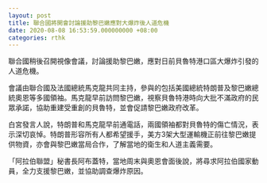 ```yaml
---
layout: post
title: 聯合國將開會討論援助黎巴嫩應對大爆炸後人道危機
date: 2020-08-08 16:53:59.000000000 +08:00
categories: rthk
---
```


聯合國稍後召開視像會議，討論援助黎巴嫩，應對日前貝魯特港口區大爆炸引發的人道危機。

會議由聯合國及法國總統馬克龍共同主持，參與的包括美國總統特朗普及黎巴嫩總統奧恩等多國領袖。馬克龍早前訪問黎巴嫩，視察貝魯特港時向大批不滿政府的民眾承諾，協助重建受重創的貝魯特，並會促請黎巴嫩政府改革。

白宮發言人說，特朗普和馬克龍早前通電話，兩國領袖都對貝魯特的傷亡情況，表示深切哀悼。特朗普形容所有人都希望援手，美方3架大型運輸機正前往黎巴嫩提供物資，亦會與黎巴嫩當局合作，了解當地的衛生和人道主義需要。

「阿拉伯聯盟」秘書長阿布蓋特，當地周末與奧恩會面後說，將尋求阿拉伯國家動員，全力支援黎巴嫩，並協助調查爆炸原因。
